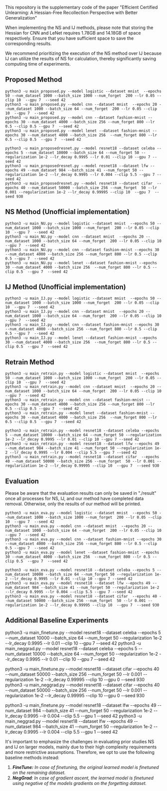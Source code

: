 This repository is the supplementary code of the paper "Efficient Certified Unlearning: A Hessian-Free Recollection Perspective with Better Generalization"


When implementing the NS and IJ methods, please note that storing the Hessian for CNN and LeNet requires 1.78GB and 14.18GB of space respectively. Ensure that you have sufficient space to save the corresponding results.

We recommend prioritizing the execution of the NS method over IJ because IJ can utilize the results of NS for calculation, thereby significantly saving computing time of experiments.

## Proposed Method
    python3 -u main_proposed.py --model logistic --dataset mnist  --epochs 50 --num_dataset 1000 --batch_size 1000 --num_forget  200 --lr 0.05 --clip 10  --gpu 7  --seed 42
    python3 -u main_proposed.py --model cnn --dataset mnist  --epochs 20 --num_dataset 1000 --batch_size 64 --num_forget  200 --lr 0.05 --clip 10  --gpu 7  --seed 42
    python3 -u main_proposed.py --model cnn --dataset fashion-mnist --epochs 30 --num_dataset 4000 --batch_size 256 --num_forget 800 --lr 0.5 --clip 0.5 --gpu 7  --seed 42
    python3 -u main_proposed.py --model lenet --dataset fashion-mnist --epochs 30 --num_dataset 4000 --batch_size 256  --num_forget 800 --lr 0.5 --clip 0.5  --gpu 7  --seed 42
    
    python3 -u main_proposedresnet.py --model resnet18 --dataset celeba --epochs 5 --num_dataset 10000 --batch_size 64 --num_forget 50 --regularization 1e-2 --lr_decay 0.9995 --lr 0.01 --clip 10 --gpu 7 --seed 42
    python3 -u main_proposedresnet.py --model resnet18 --dataset lfw --epochs 49 --num_dataset 984 --batch_size 41 --num_forget 50 --regularization 1e-2 --lr_decay 0.9995 --lr 0.004 --clip 5.5 --gpu 7 --seed 42
    python3 -u main_proposedresnet.py --model resnet18 --dataset cifar  --epochs 40 --num_dataset 50000 --batch_size 256 --num_forget  50 --lr 0.001 --regularization 1e-2 --lr_decay 0.99995 --clip 10  --gpu 7  --seed 930


## NS Method (Unofficial implementation)
    python3 -u main_NU.py --model logistic --dataset mnist  --epochs 50 --num_dataset 1000 --batch_size 1000 --num_forget  200 --lr 0.05 --clip 10  --gpu 7  --seed 42
    python3 -u main_NU.py --model cnn --dataset mnist  --epochs 20 --num_dataset 1000 --batch_size 64 --num_forget  200 --lr 0.05 --clip 10  --gpu 7  --seed 42
    python3 -u main_NU.py --model cnn --dataset fashion-mnist --epochs 30 --num_dataset 4000 --batch_size 256 --num_forget 800 --lr 0.5 --clip 0.5 --gpu 7  --seed 42
    python3 -u main_NU.py --model lenet --dataset fashion-mnist --epochs 30 --num_dataset 4000 --batch_size 256  --num_forget 800 --lr 0.5 --clip 0.5  --gpu 7  --seed 42

## IJ Method (Unofficial implementation)
    python3 -u main_IJ.py --model logistic --dataset mnist  --epochs 50 --num_dataset 1000 --batch_size 1000 --num_forget  200 --lr 0.05 --clip 10  --gpu 7  --seed 42
    python3 -u main_IJ.py --model cnn --dataset mnist  --epochs 20 --num_dataset 1000 --batch_size 64 --num_forget  200 --lr 0.05 --clip 10  --gpu 7  --seed 42
    python3 -u main_IJ.py --model cnn --dataset fashion-mnist --epochs 30 --num_dataset 4000 --batch_size 256 --num_forget 800 --lr 0.5 --clip 0.5 --gpu 7  --seed 42
    python3 -u main_IJ.py --model lenet --dataset fashion-mnist --epochs 30 --num_dataset 4000 --batch_size 256  --num_forget 800 --lr 0.5 --clip 0.5  --gpu 7  --seed 42

## Retrain Method
    python3 -u main_retrain.py --model logistic --dataset mnist  --epochs 50 --num_dataset 1000 --batch_size 1000 --num_forget  200 --lr 0.05 --clip 10  --gpu 7  --seed 42
    python3 -u main_retrain.py --model cnn --dataset mnist  --epochs 20 --num_dataset 1000 --batch_size 64 --num_forget  200 --lr 0.05 --clip 10  --gpu 7  --seed 42
    python3 -u main_retrain.py --model cnn --dataset fashion-mnist --epochs 30 --num_dataset 4000 --batch_size 256 --num_forget 800 --lr 0.5 --clip 0.5 --gpu 7  --seed 42
    python3 -u main_retrain.py --model lenet --dataset fashion-mnist --epochs 30 --num_dataset 4000 --batch_size 256  --num_forget 800 --lr 0.5 --clip 0.5  --gpu 7  --seed 42

    python3 -u main_retrain.py --model resnet18 --dataset celeba --epochs 5 --num_dataset 10000 --batch_size 64 --num_forget 50 --regularization 1e-2 --lr_decay 0.9995 --lr 0.01 --clip 10 --gpu 7 --seed 42
    python3 -u main_retrain.py --model resnet18 --dataset lfw --epochs 49 --num_dataset 984 --batch_size 41 --num_forget 50 --regularization 1e-2 --lr_decay 0.9995 --lr 0.004 --clip 5.5 --gpu 7 --seed 42
    python3 -u main_retrain.py --model resnet18 --dataset cifar  --epochs 40 --num_dataset 50000 --batch_size 256 --num_forget  50 --lr 0.001 --regularization 1e-2 --lr_decay 0.99995 --clip 10  --gpu 7  --seed 930

## Evaluation
Please be aware that the evaluation results can only be saved in "./result" once all processes for NS, IJ, and our method have completed data removal. Otherwise, only the results of our method will be printed.

    python3 -u main_eva.py --model logistic --dataset mnist  --epochs 50 --num_dataset 1000 --batch_size 1000 --num_forget  200 --lr 0.05 --clip 10  --gpu 7  --seed 42
    python3 -u main_eva.py --model cnn --dataset mnist  --epochs 20 --num_dataset 1000 --batch_size 64 --num_forget  200 --lr 0.05 --clip 10  --gpu 7  --seed 42
    python3 -u main_eva.py --model cnn --dataset fashion-mnist --epochs 30 --num_dataset 4000 --batch_size 256 --num_forget 800 --lr 0.5 --clip 0.5 --gpu 7  --seed 42
    python3 -u main_eva.py --model lenet --dataset fashion-mnist --epochs 30 --num_dataset 4000 --batch_size 256  --num_forget 800 --lr 0.5 --clip 0.5  --gpu 7  --seed 42
    
    python3 -u main_eva.py --model resnet18 --dataset celeba --epochs 5 --num_dataset 10000 --batch_size 64 --num_forget 50 --regularization 1e-2 --lr_decay 0.9995 --lr 0.01 --clip 10 --gpu 7 --seed 42
    python3 -u main_eva.py --model resnet18 --dataset lfw --epochs 49 --num_dataset 984 --batch_size 41 --num_forget 50 --regularization 1e-2 --lr_decay 0.9995 --lr 0.004 --clip 5.5 --gpu 7 --seed 42
    python3 -u main_eva.py --model resnet18 --dataset cifar  --epochs 40 --num_dataset 50000 --batch_size 256 --num_forget  50 --lr 0.001 --regularization 1e-2 --lr_decay 0.99995 --clip 10  --gpu 7  --seed 930



## Additional Baseline Experiments

python3 -u main_finetune.py --model resnet18 --dataset celeba --epochs 5 --num_dataset 10000 --batch_size 64 --num_forget 50 --regularization 1e-2 --lr_decay 0.9995 --lr 0.01 --clip 10 --gpu 7 --seed 42
python3 -u main_neggrad.py --model resnet18 --dataset celeba --epochs 5 --num_dataset 10000 --batch_size 64 --num_forget 50 --regularization 1e-2 --lr_decay 0.9995 --lr 0.01 --clip 10 --gpu 7 --seed 42

python3 -u main_finetune.py --model resnet18 --dataset cifar  --epochs 40 --num_dataset 50000 --batch_size 256 --num_forget  50 --lr 0.001 --regularization 1e-2 --lr_decay 0.99995 --clip 10  --gpu 0  --seed 930
python3 -u main_neggrad.py --model resnet18 --dataset cifar  --epochs 40 --num_dataset 50000 --batch_size 256 --num_forget  50 --lr 0.001 --regularization 1e-2 --lr_decay 0.99995 --clip 10  --gpu 0  --seed 930

python3 -u main_finetune.py --model resnet18 --dataset lfw --epochs 49 --num_dataset 984 --batch_size 41 --num_forget 50 --regularization 1e-2 --lr_decay 0.9995 --lr 0.004 --clip 5.5 --gpu 1 --seed 42
python3 -u main_neggrad.py --model resnet18 --dataset lfw --epochs 49 --num_dataset 984 --batch_size 41 --num_forget 50 --regularization 1e-2 --lr_decay 0.9995 --lr 0.004 --clip 5.5 --gpu 1 --seed 42



It's important to emphasize the challenges in evaluating prior studies NS and IJ on larger models, mainly due to their high complexity requirements and more restrictive assumptions. Therefore, we opt to use the following baseline methods instead:
1. ***FineTune:** In case of finetuning, the original learned model is finetuned on the remaining dataset.* 
2. ***NegGrad**: In case of gradient ascent, the learned model is finetuned using negative of the models gradients on the forgetting dataset.*
